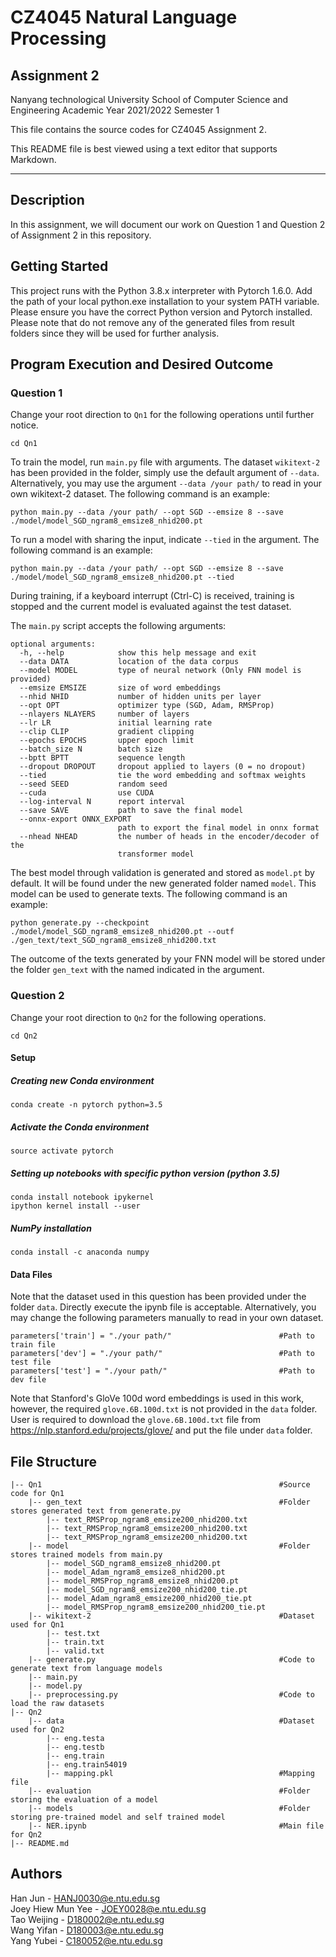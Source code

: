 # CZ4045 Natural Language Processing
## Assignment 2

Nanyang technological University
School of Computer Science and Engineering
Academic Year 2021/2022 Semester 1

This file contains the source codes for CZ4045 Assignment 2.

This README file is best viewed using a text editor that supports Markdown.

---

## Description

In this assignment, we will document our work on Question 1 and Question 2 of Assignment 2 in this repository.

## Getting Started
This project runs with the Python 3.8.x interpreter with Pytorch 1.6.0. Add the path of your local python.exe installation to your system PATH variable. Please ensure you have the correct Python version and Pytorch installed. Please note that do not remove any of the generated files from result folders since they will be used for further analysis.

## Program Execution and Desired Outcome

### Question 1
Change your root direction to `Qn1` for the following operations until further notice. 
```
cd Qn1
```

To train the model, run `main.py` file with arguments. The dataset `wikitext-2` has been provided in the folder, simply use the default argument of `--data`. Alternatively, you may use the argument `--data /your path/` to read in your own wikitext-2 dataset. The following command is an example:
```
python main.py --data /your path/ --opt SGD --emsize 8 --save ./model/model_SGD_ngram8_emsize8_nhid200.pt
```

To run a model with sharing the input, indicate `--tied` in the argument. The following command is an example:
```
python main.py --data /your path/ --opt SGD --emsize 8 --save ./model/model_SGD_ngram8_emsize8_nhid200.pt --tied
```

During training, if a keyboard interrupt (Ctrl-C) is received, training is stopped and the current model is evaluated against the test dataset.

The `main.py` script accepts the following arguments:
```
optional arguments:
  -h, --help            show this help message and exit
  --data DATA           location of the data corpus
  --model MODEL         type of neural network (Only FNN model is provided)
  --emsize EMSIZE       size of word embeddings
  --nhid NHID           number of hidden units per layer
  --opt OPT             optimizer type (SGD, Adam, RMSProp)
  --nlayers NLAYERS     number of layers
  --lr LR               initial learning rate
  --clip CLIP           gradient clipping
  --epochs EPOCHS       upper epoch limit
  --batch_size N        batch size
  --bptt BPTT           sequence length
  --dropout DROPOUT     dropout applied to layers (0 = no dropout)
  --tied                tie the word embedding and softmax weights
  --seed SEED           random seed
  --cuda                use CUDA
  --log-interval N      report interval
  --save SAVE           path to save the final model
  --onnx-export ONNX_EXPORT
                        path to export the final model in onnx format
  --nhead NHEAD         the number of heads in the encoder/decoder of the
                        transformer model
```

The best model through validation is generated and stored as `model.pt` by default. It will be found under the new generated folder named `model`.
This model can be used to generate texts. The following command is an example:
``` 
python generate.py --checkpoint ./model/model_SGD_ngram8_emsize8_nhid200.pt --outf ./gen_text/text_SGD_ngram8_emsize8_nhid200.txt 
```
The outcome of the texts generated by your FNN model will be stored under the folder `gen_text` with the named indicated in the argument.     

 


### Question 2
Change your root direction to `Qn2` for the following operations. 
```
cd Qn2
```
#### Setup

##### Creating new Conda environment
`conda create -n pytorch python=3.5`

##### Activate the Conda environment
`source activate pytorch`

##### Setting up notebooks with specific python version (python 3.5)
```
conda install notebook ipykernel
ipython kernel install --user
```

##### NumPy installation
`conda install -c anaconda numpy`

#### Data Files
Note that the dataset used in this question has been provided under the folder `data`. Directly execute the ipynb file is acceptable. Alternatively, you may change the following parameters manually to read in your own dataset.
```
parameters['train'] = "./your path/"                        #Path to train file
parameters['dev'] = "./your path/"                          #Path to test file
parameters['test'] = "./your path/"                         #Path to dev file
```

Note that Stanford's GloVe 100d word embeddings is used in this work, however, the required `glove.6B.100d.txt` is not provided in the `data` folder. User is required to download the `glove.6B.100d.txt` file from https://nlp.stanford.edu/projects/glove/ and put the file under `data` folder.


## File Structure
```
|-- Qn1                                                     #Source code for Qn1
    |-- gen_text                                            #Folder stores generated text from generate.py
        |-- text_RMSProp_ngram8_emsize200_nhid200.txt
        |-- text_RMSProp_ngram8_emsize200_nhid200.txt
        |-- text_RMSProp_ngram8_emsize200_nhid200.txt
    |-- model                                               #Folder stores trained models from main.py
        |-- model_SGD_ngram8_emsize8_nhid200.pt
        |-- model_Adam_ngram8_emsize8_nhid200.pt
        |-- model_RMSProp_ngram8_emsize8_nhid200.pt
        |-- model_SGD_ngram8_emsize200_nhid200_tie.pt
        |-- model_Adam_ngram8_emsize200_nhid200_tie.pt
        |-- model_RMSProp_ngram8_emsize200_nhid200_tie.pt
    |-- wikitext-2                                          #Dataset used for Qn1
        |-- test.txt
        |-- train.txt
        |-- valid.txt
    |-- generate.py                                         #Code to generate text from language models
    |-- main.py
    |-- model.py
    |-- preprocessing.py                                    #Code to load the raw datasets
|-- Qn2
    |-- data                                                #Dataset used for Qn2
        |-- eng.testa
        |-- eng.testb
        |-- eng.train
        |-- eng.train54019
        |-- mapping.pkl                                     #Mapping file
    |-- evaluation                                          #Folder storing the evaluation of a model
    |-- models                                              #Folder storing pre-trained model and self trained model
    |-- NER.ipynb                                           #Main file for Qn2
|-- README.md
```

## Authors
Han Jun - HANJ0030@e.ntu.edu.sg  
Joey Hiew Mun Yee - JOEY0028@e.ntu.edu.sg  
Tao Weijing - D180002@e.ntu.edu.sg  
Wang Yifan - D180003@e.ntu.edu.sg  
Yang Yubei - C180052@e.ntu.edu.sg
